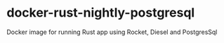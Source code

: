# docker-rust-nightly-postgresql
Docker image for running Rust app using Rocket, Diesel and PostgresSql
